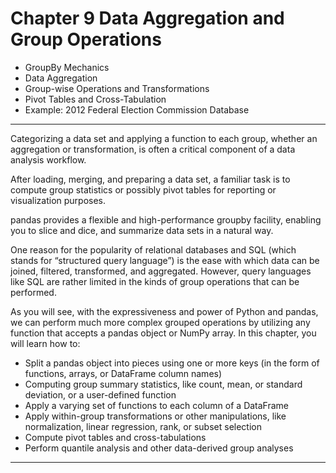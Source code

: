 Chapter 9 Data Aggregation and Group Operations
===============================================
- GroupBy Mechanics
- Data Aggregation
- Group-wise Operations and Transformations
- Pivot Tables and Cross-Tabulation
- Example: 2012 Federal Election Commission Database

<hr>
Categorizing a data set and applying a function to each group, whether an aggregation
or transformation, is often a critical component of a data analysis workflow. 

After
loading, merging, and preparing a data set, a familiar task is to compute group statistics
or possibly pivot tables for reporting or visualization purposes. 

pandas provides a flexible
and high-performance groupby facility, enabling you to slice and dice, and summarize
data sets in a natural way.

One reason for the popularity of relational databases and SQL (which stands for
“structured query language”) is the ease with which data can be joined, filtered, transformed,
and aggregated. However, query languages like SQL are rather limited in the
kinds of group operations that can be performed. 

As you will see, with the expressiveness and power of Python and pandas, we can perform much more complex grouped
operations by utilizing any function that accepts a pandas object or NumPy array. In
this chapter, you will learn how to:

- Split a pandas object into pieces using one or more keys (in the form of functions,
arrays, or DataFrame column names)
- Computing group summary statistics, like count, mean, or standard deviation, or
a user-defined function
- Apply a varying set of functions to each column of a DataFrame
- Apply within-group transformations or other manipulations, like normalization,
linear regression, rank, or subset selection
- Compute pivot tables and cross-tabulations
- Perform quantile analysis and other data-derived group analyses

<hr>
